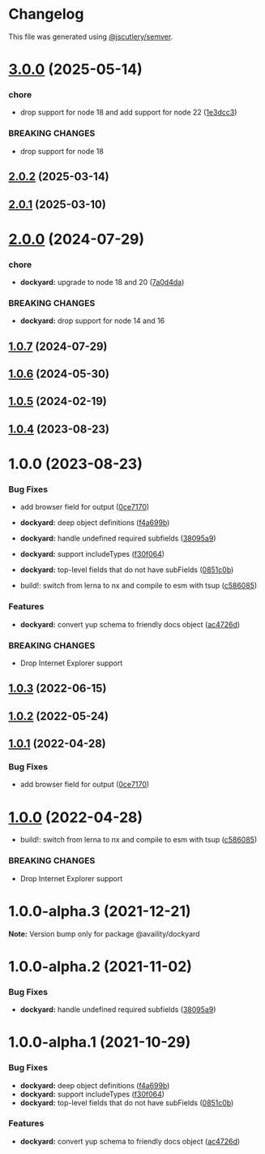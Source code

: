 # Changelog

This file was generated using [@jscutlery/semver](https://github.com/jscutlery/semver).

# [3.0.0](https://github.com/Availity/sdk-js/compare/@availity/dockyard@2.0.2...@availity/dockyard@3.0.0) (2025-05-14)


### chore

* drop support for node 18 and add support for node 22 ([1e3dcc3](https://github.com/Availity/sdk-js/commit/1e3dcc3311021edc5691b1383aa393ebebe1d9db))


### BREAKING CHANGES

* drop support for node 18



## [2.0.2](https://github.com/Availity/sdk-js/compare/@availity/dockyard@2.0.1...@availity/dockyard@2.0.2) (2025-03-14)



## [2.0.1](https://github.com/Availity/sdk-js/compare/@availity/dockyard@2.0.0...@availity/dockyard@2.0.1) (2025-03-10)



# [2.0.0](https://github.com/Availity/sdk-js/compare/@availity/dockyard@1.0.7...@availity/dockyard@2.0.0) (2024-07-29)


### chore

* **dockyard:** upgrade to node 18 and 20 ([7a0d4da](https://github.com/Availity/sdk-js/commit/7a0d4daa7a1e1880049e2076893e4ff7b13571ba))


### BREAKING CHANGES

* **dockyard:** drop support for node 14 and 16



## [1.0.7](https://github.com/Availity/sdk-js/compare/@availity/dockyard@1.0.6...@availity/dockyard@1.0.7) (2024-07-29)



## [1.0.6](https://github.com/Availity/sdk-js/compare/@availity/dockyard@1.0.5...@availity/dockyard@1.0.6) (2024-05-30)



## [1.0.5](https://github.com/Availity/sdk-js/compare/@availity/dockyard@1.0.4...@availity/dockyard@1.0.5) (2024-02-19)



## [1.0.4](https://github.com/Availity/sdk-js/compare/@availity/dockyard@1.0.3...@availity/dockyard@1.0.4) (2023-08-23)



# 1.0.0 (2023-08-23)


### Bug Fixes

* add browser field for output ([0ce7170](https://github.com/Availity/sdk-js/commit/0ce717075a82675b8707e4db0cc07cd4af370f3d))
* **dockyard:** deep object definitions ([f4a699b](https://github.com/Availity/sdk-js/commit/f4a699bba8afa9aa88ed791a99a34671aa354b35))
* **dockyard:** handle undefined required subfields ([38095a9](https://github.com/Availity/sdk-js/commit/38095a95fd64da862045a215b99d4297a0076506))
* **dockyard:** support includeTypes ([f30f064](https://github.com/Availity/sdk-js/commit/f30f0647387a5d137b86e3fb00b6d5eb7e34c02f))
* **dockyard:** top-level fields that do not have subFields ([0851c0b](https://github.com/Availity/sdk-js/commit/0851c0be17b1928833a62247cdd78d02406aac2b))


* build!: switch from lerna to nx and compile to esm with tsup ([c586085](https://github.com/Availity/sdk-js/commit/c5860856ca96b743a0653d335ea00f0889132f7f))


### Features

* **dockyard:** convert yup schema to friendly docs object ([ac4726d](https://github.com/Availity/sdk-js/commit/ac4726dbde353e03410960e220337c313df6e15e))


### BREAKING CHANGES

* Drop Internet Explorer support



## [1.0.3](https://github.com/Availity/sdk-js/compare/@availity/dockyard@1.0.2...@availity/dockyard@1.0.3) (2022-06-15)



## [1.0.2](https://github.com/Availity/sdk-js/compare/@availity/dockyard@1.0.1...@availity/dockyard@1.0.2) (2022-05-24)



## [1.0.1](https://github.com/Availity/sdk-js/compare/@availity/dockyard@1.0.0...@availity/dockyard@1.0.1) (2022-04-28)


### Bug Fixes

* add browser field for output ([0ce7170](https://github.com/Availity/sdk-js/commit/0ce717075a82675b8707e4db0cc07cd4af370f3d))



# [1.0.0](https://github.com/Availity/sdk-js/compare/@availity/dockyard@1.0.0-alpha.3...@availity/dockyard@1.0.0) (2022-04-28)


* build!: switch from lerna to nx and compile to esm with tsup ([c586085](https://github.com/Availity/sdk-js/commit/c5860856ca96b743a0653d335ea00f0889132f7f))


### BREAKING CHANGES

* Drop Internet Explorer support



# 1.0.0-alpha.3 (2021-12-21)

**Note:** Version bump only for package @availity/dockyard





# 1.0.0-alpha.2 (2021-11-02)


### Bug Fixes

* **dockyard:** handle undefined required subfields ([38095a9](https://github.com/Availity/sdk-js/commit/38095a95fd64da862045a215b99d4297a0076506))





# 1.0.0-alpha.1 (2021-10-29)


### Bug Fixes

* **dockyard:** deep object definitions ([f4a699b](https://github.com/Availity/sdk-js/commit/f4a699bba8afa9aa88ed791a99a34671aa354b35))
* **dockyard:** support includeTypes ([f30f064](https://github.com/Availity/sdk-js/commit/f30f0647387a5d137b86e3fb00b6d5eb7e34c02f))
* **dockyard:** top-level fields that do not have subFields ([0851c0b](https://github.com/Availity/sdk-js/commit/0851c0be17b1928833a62247cdd78d02406aac2b))


### Features

* **dockyard:** convert yup schema to friendly docs object ([ac4726d](https://github.com/Availity/sdk-js/commit/ac4726dbde353e03410960e220337c313df6e15e))
